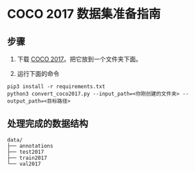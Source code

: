 # COCO 2017 数据集准备指南
## 步骤
1. 下载 [COCO 2017](https://www.kaggle.com/datasets/awsaf49/coco-2017-dataset)。把它放到一个文件夹下面。

2. 运行下面的命令

```shell
pip3 install -r requirements.txt
python3 convert_coco2017.py --input_path=<你刚创建的文件夹> --output_path=<目标路径>
```

## 处理完成的数据结构

```shell
data/
├── annotations
├── test2017
├── train2017
└── val2017
```

